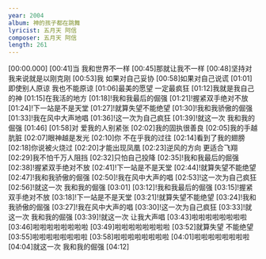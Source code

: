 ```yaml
---
year: 2004
album: 神的孩子都在跳舞
lyricist: 五月天 阿信
composer: 五月天 阿信
length: 261
---
```

[00:00.000]
[00:41]当 我和世界不一样
[00:45]那就让我不一样
[00:48]坚持对我来说就是以刚克刚
[00:53]我 如果对自己妥协
[00:58]如果对自己说谎
[01:01]即使别人原谅 我也不能原谅
[01:06]最美的愿望 一定最疯狂
[01:12]我就是我自己的神
[01:15]在我活的地方
[01:18]!我和我最后的倔强
[01:21]!握紧双手绝对不放
[01:24]!下一站是不是天堂
[01:27]!就算失望不能绝望
[01:30]!我和我骄傲的倔强
[01:33]!我在风中大声地唱
[01:36]!这一次为自己疯狂
[01:39]!就这一次 我和我的倔强
[01:46]
[01:58]对 爱我的人别紧张
[02:02]我的固执很善良
[02:05]我的手越肮脏
[02:07]眼神越是发光
[02:10]你 不在乎我的过往
[02:14]看到了我的翅膀
[02:18]你说被火烧过
[02:20]才能出现凤凰
[02:23]逆风的方向 更适合飞翔
[02:29]我不怕千万人阻挡
[02:32]只怕自己投降
[02:35]!我和我最后的倔强
[02:38]!握紧双手绝对不放
[02:41]!下一站是不是天堂
[02:44]!就算失望不能绝望
[02:47]!我和我骄傲的倔强
[02:50]!我在风中大声的唱
[02:53]!这一次为自己疯狂
[02:56]!就这一次 我和我的倔强
[03:01]
[03:12]!我和我最后的倔强
[03:15]!握紧双手绝对不放
[03:18]!下一站是不是天堂
[03:21]!就算失望不能绝望
[03:24]!我和我骄傲的倔强
[03:27]!我在风中大声的唱
[03:30]!这一次为自己疯狂
[03:33]!就这一次 我和我的倔强
[03:39]!就这一次 让我大声唱
[03:43]啦啦啦啦啦啦啦啦
[03:46]啦啦啦啦啦啦啦啦
[03:49]啦啦啦啦啦啦啦啦
[03:52]就算失望 不能绝望
[03:55]啦啦啦啦啦啦啦啦
[03:58]啦啦啦啦啦啦啦啦
[04:01]啦啦啦啦啦啦啦啦
[04:04]就这一次 我和我的倔强
[04:12]